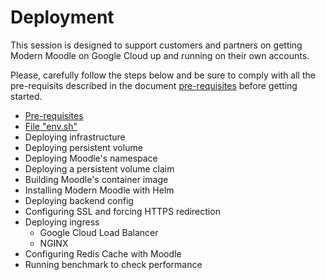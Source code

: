 # Deployment

This session is designed to support customers and partners on getting Modern Moodle on Google Cloud up and running on their own accounts.

Please, carefully follow the steps below and be sure to comply with all the pre-requisits described in the document [pre-requisites](pre-requisites.md) before getting started.

* [Pre-requisites](pre-requisites.md)
* [File "env.sh"](file-env-sh.md)
* Deploying infrastructure
* Deploying persistent volume
* Deploying Moodle's namespace
* Deploying a persistent volume claim
* Building Moodle's container image
* Installing Modern Moodle with Helm
* Deploying backend config
* Configuring SSL and forcing HTTPS redirection
* Deploying ingress
  * Google Cloud Load Balancer
  * NGINX
* Configuring Redis Cache with Moodle
* Running benchmark to check performance